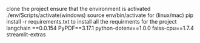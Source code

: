 clone the project 
ensure that the environment is activated ./env/Scripts/activate(windows)
source env/bin/activate for (linux/mac)
pip install -r requirements.txt
 to install all the requirments for the project
 langchain ==0.0.154
PyPDF==3.17.1
python-dotenv==1.0.0
faiss-cpu==1.7.4
streamlit-extras
